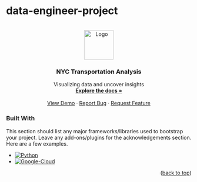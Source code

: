 # data-engineer-project


<!--
*******QUICK COMMANDS*******
py -m venv <project_name_here>
. dep-venv/Scripts/activate
pip freeze > requirements.txt


pip install pandas


Vscode Extension
Draw.io Integration

https://www.nyc.gov/site/tlc/about/tlc-trip-record-data.page
https://www.nyc.gov/assets/tlc/downloads/pdf/data_dictionary_trip_records_yellow.pdf
https://www.nyc.gov/assets/tlc/downloads/pdf/working_parquet_format.pdf
-->


<!-- PROJECT LOGO -->
<br />
<div align="center">
  <a href="https://github.com/WackyChomp/data-engineer-project">
    <img src="https://upload.wikimedia.org/wikipedia/commons/thumb/7/7a/Ouroboros.svg/1024px-Ouroboros.svg.png" alt="Logo" width="80" height="80">
  </a>

  <h3 align="center" id='readme-top'>NYC Transportation Analysis</h3>

  <p align="center">
    Visualizing data and uncover insights
    <br />
    <a href="https://github.com/WackyChomp/data-engineer-project"><strong>Explore the docs »</strong></a>
    <br />
    <br />
    <a href="https://github.com/WackyChomp/data-engineer-project">View Demo</a>
    ·
    <a href="https://github.com/WackyChomp/data-engineer-project/issues">Report Bug</a>
    ·
    <a href="https://github.com/WackyChomp/data-engineer-project/issues">Request Feature</a>
  </p>
</div>


### Built With

This section should list any major frameworks/libraries used to bootstrap your project. Leave any add-ons/plugins for the acknowledgements section. Here are a few examples.

* [![Python][Python]][Python-url]
* [![Google-Cloud][Google-Cloud]][Google-Cloud-url]


<p align="right">(<a href="#readme-top">back to top</a>)</p>




<!-- MARKDOWN LINKS & IMAGES -->
<!-- https://www.markdownguide.org/basic-syntax/#reference-style-links -->

[Google-Cloud]:https://img.shields.io/badge/Google_Cloud-4285F4?style=for-the-badge&logo=google-cloud&logoColor=white
[Google-Cloud-url]: https://console.cloud.google.com

[Python]: https://img.shields.io/badge/Python-14354C?style=for-the-badge&logo=python&logoColor=white
[Python-url]: https://www.python.org/